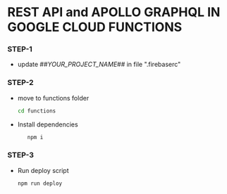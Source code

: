 # REST API and APOLLO GRAPHQL IN GOOGLE CLOUD FUNCTIONS

### STEP-1

- update ##_YOUR_PROJECT_NAME_## in file ".firebaserc"

### STEP-2

- move to functions folder
  ```sh
  cd functions
  ```
- Install dependencies
  ```sh
     npm i
  ```

### STEP-3

- Run deploy script
  ```sh
  npm run deploy
  ```
